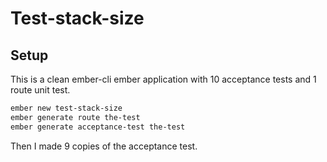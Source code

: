 # Test-stack-size

## Setup
This is a clean ember-cli ember application with 10 acceptance tests and 1 route unit test.

```sh
ember new test-stack-size
ember generate route the-test
ember generate acceptance-test the-test
```

Then I made 9 copies of the acceptance test.
